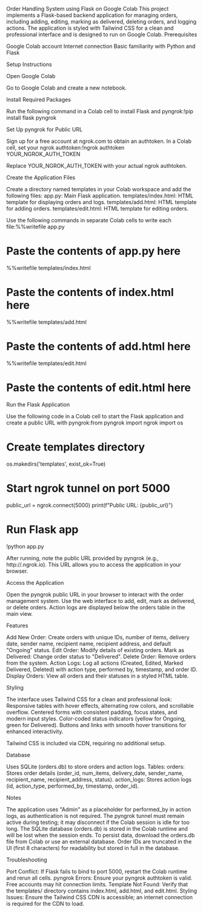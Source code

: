 Order Handling System using Flask on Google Colab
This project implements a Flask-based backend application for managing orders, including adding, editing, marking as delivered, deleting orders, and logging actions. The application is styled with Tailwind CSS for a clean and professional interface and is designed to run on Google Colab.
Prerequisites

Google Colab account
Internet connection
Basic familiarity with Python and Flask

Setup Instructions

Open Google Colab

Go to Google Colab and create a new notebook.


Install Required Packages

Run the following command in a Colab cell to install Flask and pyngrok:!pip install flask pyngrok




Set Up pyngrok for Public URL

Sign up for a free account at ngrok.com to obtain an authtoken.
In a Colab cell, set your ngrok authtoken:!ngrok authtoken YOUR_NGROK_AUTH_TOKEN

Replace YOUR_NGROK_AUTH_TOKEN with your actual ngrok authtoken.


Create the Application Files

Create a directory named templates in your Colab workspace and add the following files:
app.py: Main Flask application.
templates/index.html: HTML template for displaying orders and logs.
templates/add.html: HTML template for adding orders.
templates/edit.html: HTML template for editing orders.


Use the following commands in separate Colab cells to write each file:%%writefile app.py
# Paste the contents of app.py here

%%writefile templates/index.html
# Paste the contents of index.html here

%%writefile templates/add.html
# Paste the contents of add.html here

%%writefile templates/edit.html
# Paste the contents of edit.html here




Run the Flask Application

Use the following code in a Colab cell to start the Flask application and create a public URL with pyngrok:from pyngrok import ngrok
import os

# Create templates directory
os.makedirs('templates', exist_ok=True)

# Start ngrok tunnel on port 5000
public_url = ngrok.connect(5000)
print(f"Public URL: {public_url}")

# Run Flask app
!python app.py


After running, note the public URL provided by pyngrok (e.g., http://<random>.ngrok.io). This URL allows you to access the application in your browser.


Access the Application

Open the pyngrok public URL in your browser to interact with the order management system.
Use the web interface to add, edit, mark as delivered, or delete orders.
Action logs are displayed below the orders table in the main view.



Features

Add New Order: Create orders with unique IDs, number of items, delivery date, sender name, recipient name, recipient address, and default "Ongoing" status.
Edit Order: Modify details of existing orders.
Mark as Delivered: Change order status to "Delivered".
Delete Order: Remove orders from the system.
Action Logs: Log all actions (Created, Edited, Marked Delivered, Deleted) with action type, performed by, timestamp, and order ID.
Display Orders: View all orders and their statuses in a styled HTML table.

Styling

The interface uses Tailwind CSS for a clean and professional look:
Responsive tables with hover effects, alternating row colors, and scrollable overflow.
Centered forms with consistent padding, focus states, and modern input styles.
Color-coded status indicators (yellow for Ongoing, green for Delivered).
Buttons and links with smooth hover transitions for enhanced interactivity.


Tailwind CSS is included via CDN, requiring no additional setup.

Database

Uses SQLite (orders.db) to store orders and action logs.
Tables:
orders: Stores order details (order_id, num_items, delivery_date, sender_name, recipient_name, recipient_address, status).
action_logs: Stores action logs (id, action_type, performed_by, timestamp, order_id).



Notes

The application uses "Admin" as a placeholder for performed_by in action logs, as authentication is not required.
The pyngrok tunnel must remain active during testing; it may disconnect if the Colab session is idle for too long.
The SQLite database (orders.db) is stored in the Colab runtime and will be lost when the session ends. To persist data, download the orders.db file from Colab or use an external database.
Order IDs are truncated in the UI (first 8 characters) for readability but stored in full in the database.

Troubleshooting

Port Conflict: If Flask fails to bind to port 5000, restart the Colab runtime and rerun all cells.
pyngrok Errors: Ensure your pyngrok authtoken is valid. Free accounts may hit connection limits.
Template Not Found: Verify that the templates/ directory contains index.html, add.html, and edit.html.
Styling Issues: Ensure the Tailwind CSS CDN is accessible; an internet connection is required for the CDN to load.

